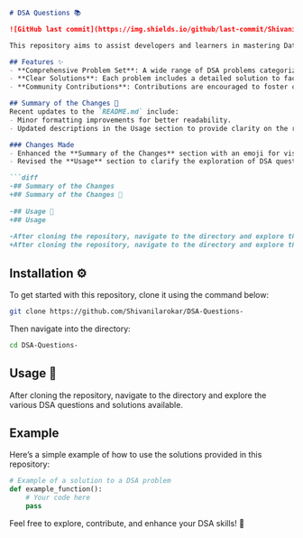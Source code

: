 ```markdown
# DSA Questions 📚

![GitHub last commit](https://img.shields.io/github/last-commit/Shivanilarokar/DSA-Questions-) ![License](https://img.shields.io/badge/license-MIT-blue.svg)

This repository aims to assist developers and learners in mastering Data Structures and Algorithms (DSA) through a collection of curated problems and solutions.

## Features ✨
- **Comprehensive Problem Set**: A wide range of DSA problems categorized by topics.
- **Clear Solutions**: Each problem includes a detailed solution to facilitate understanding.
- **Community Contributions**: Contributions are encouraged to foster collaboration.

## Summary of the Changes 📝
Recent updates to the `README.md` include:
- Minor formatting improvements for better readability.
- Updated descriptions in the Usage section to provide clarity on the repository's contents.

### Changes Made
- Enhanced the **Summary of the Changes** section with an emoji for visual appeal.
- Revised the **Usage** section to clarify the exploration of DSA questions and solutions.

```diff
-## Summary of the Changes
+## Summary of the Changes 📝
 
-## Usage 📖
+## Usage
 
-After cloning the repository, navigate to the directory and explore the various DSA problems categorized by topics. Each problem includes a solution that is designed to facilitate understanding.
+After cloning the repository, navigate to the directory and explore the various DSA questions and solutions available.
```

## Installation ⚙️
To get started with this repository, clone it using the command below:

```bash
git clone https://github.com/Shivanilarokar/DSA-Questions-
```

Then navigate into the directory:

```bash
cd DSA-Questions-
```

## Usage 📖
After cloning the repository, navigate to the directory and explore the various DSA questions and solutions available.

## Example
Here’s a simple example of how to use the solutions provided in this repository:

```python
# Example of a solution to a DSA problem
def example_function():
    # Your code here
    pass
```

Feel free to explore, contribute, and enhance your DSA skills! 🚀
```